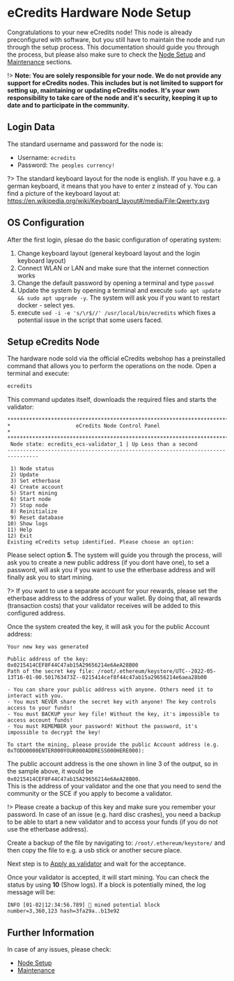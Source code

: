 # eCredits Hardware Node Setup

Congratulations to your new eCredits node! This node is already preconfigured with software, but you still have to maintain the node and run through the setup process. 
This documentation should guide you through the process, but please also make sure to check the [Node Setup](node_setup.md#ecredits-node-setup) and [Maintenance](node_maintenance.md#Node-Maintenance) sections.

!> **Note: You are solely responsible for your node. We do not provide any support for eCredits nodes. This includes 
but is not limited to support for setting up, maintaining or updating eCredits nodes. It's your own responsibility to 
take care of the node and it's security, keeping it up to date and to participate in the community.**

## Login Data

The standard username and password for the node is:

- Username: `ecredits`
- Password: `The peoples currency!`

?> The standard keyboard layout for the node is english. If you have e.g. a german keyboard, it means that you have to enter z instead of y.
You can find a picture of the keyboard layout at: <https://en.wikipedia.org/wiki/Keyboard_layout#/media/File:Qwerty.svg>

## OS Configuration

After the first login, plesae do the basic configuration of operating system:

1. Change keyboard layout (general keyboard layout and the login keyboard layout)
2. Connect WLAN or LAN and make sure that the internet connection works
3. Change the default password by opening a terminal and type `passwd`
4. Update the system by opening a terminal and execute `sudo apt update && sudo apt upgrade -y`. The system will ask you if you want to restart docker - select yes.
5. execute `sed -i -e 's/\r$//' /usr/local/bin/ecredits` which fixes a potential issue in the script that some users faced.

## Setup eCredits Node

The hardware node sold via the official eCredits webshop has a preinstalled command that allows you to perform the operations on the node. Open a terminal and execute:

```bash
ecredits
```

This command updates itself, downloads the required files and starts the validator:

```shell
********************************************************************************
*                     eCredits Node Control Panel                              *
********************************************************************************
 Node state: ecredits_ecs-validator_1 | Up Less than a second
--------------------------------------------------------------------------------

 1) Node status
 2) Update
 3) Set etherbase
 4) Create account
 5) Start mining
 6) Start node
 7) Stop node
 8) Reinitialize
 9) Reset database
10) Show logs
11) Help
12) Exit
Existing eCredits setup identified. Please choose an option:
```

Please select option **5**. The system will guide you through the process, will ask you to create a new public address (if you dont have one), to set a password, will ask you if you want to use the etherbase address and will finally ask you to start mining. 

?> If you want to use a separate account for your rewards, please set the etherbase address to the address of your wallet. By doing that, all rewards (transaction costs) that 
your validator receives will be added to this configured address.

Once the system created the key, it will ask you for the public Account address:

```shell
Your new key was generated

Public address of the key:   0x0215414CEF8F44C47ab15A29656214e6AeA28B00
Path of the secret key file: /root/.ethereum/keystore/UTC--2022-05-13T16-01-00.501763473Z--0215414cef8f44c47ab15a29656214e6aea28b00

- You can share your public address with anyone. Others need it to interact with you.
- You must NEVER share the secret key with anyone! The key controls access to your funds!
- You must BACKUP your key file! Without the key, it's impossible to access account funds!
- You must REMEMBER your password! Without the password, it's impossible to decrypt the key!

To start the mining, please provide the public Account address (e.g. 0xTODO0000ENTER000YOUR000ADDRESS000HERE000):
```

The public account address is the one shown in line 3 of the output, so in the sample above, it would be `0x0215414CEF8F44C47ab15A29656214e6AeA28B00`.  
This is the address of your validator and the one that you need to send the community or the SCE if you apply to become a validator. 

!> Please create a backup of this key and make sure you remember your password. In case of an issue (e.g. hard disc crashes), you need a backup to be able to start a new 
validator and to access your funds (if you do not use the etherbase address). 

Create a backup of the file by navigating to: `/root/.ethereum/keystore/` and then copy the file to e.g. a usb stick or another secure place.  

Next step is to [Apply as validator](node_setup.md#Apply-as-validator) and wait for the acceptance.  

Once your validator is accepted, it will start mining. You can check the status by using **10** (Show logs). If a block is potentially mined, the log message will be:

```shell
INFO [01-02|12:34:56.789] 🔨 mined potential block                  number=3,360,123 hash=3fa29a..b13e92
```

## Further Information

In case of any issues, please check:
* [Node Setup](node_setup.md#ecredits-node-setup)
* [Maintenance](node_maintenance.md#Node-Maintenance)